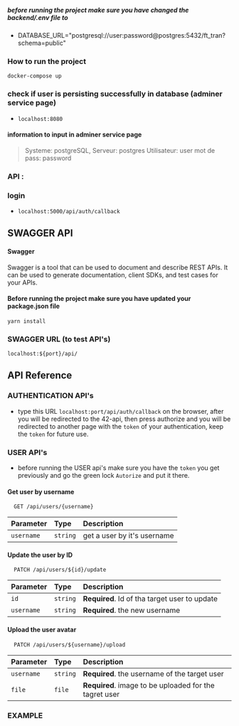 
##### before running the project make sure you have changed the backend/.env file to
- DATABASE_URL="postgresql://user:password@postgres:5432/ft_tran?schema=public"

### How to run the project 
`docker-compose up`

### check if user is persisting successfully in database (adminer service page)
- `localhost:8080`
####  information to input in adminer service page 
>  Systeme:     postgreSQL,
>  Serveur:     postgres
>  Utilisateur: user
>  mot de pass: password

### API :
### login
- `localhost:5000/api/auth/callback`

## SWAGGER API

#### Swagger
Swagger is a tool that can be used to document and describe REST APIs. It can be used to generate documentation, client SDKs, and test cases for your APIs.

#### Before running the project make sure you have updated your package.json file 
    yarn install

### SWAGGER URL (to test API's)
    localhost:${port}/api/

## API Reference

### AUTHENTICATION API's
* type this URL `localhost:port/api/auth/callback` on the browser, after you will be redirected to the 42-api, then press authorize and you will be redirected to another page with the ``token`` of your authentication, keep the ``token`` for future use.

### USER API's

* before running the USER api's make sure you have the `token` you get previously and go the green lock `Autorize` and put it there.

#### Get user by username

```http
  GET /api/users/{username}
```

| Parameter | Type     | Description                |
| :-------- | :------- | :------------------------- |
| `username` | `string` | get a user by it's username |

#### Update the user by ID

```http
  PATCH /api/users/${id}/update
```

| Parameter | Type     | Description                       |
| :-------- | :------- | :-------------------------------- |
| `id`      | `string` | **Required**. Id of tha target user to update |
| `username`      | `string` | **Required**. the new username |


#### Upload the user avatar
```http
  PATCH /api/users/${username}/upload
```

| Parameter | Type     | Description                       |
| :-------- | :------- | :-------------------------------- |
| `username`      | `string` | **Required**. the username of the target user|
| `file`      | `file` | **Required**. image to be uploaded for the tagret user |

### EXAMPLE
